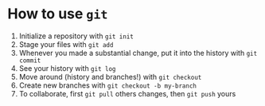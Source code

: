 # How to use `git`
1. Initialize a repository with `git init`
2. Stage your files with `git add`
3. Whenever you made a substantial change, put it into the history with `git commit`
4. See your history with `git log`
5. Move around (history and branches!) with `git checkout`
6. Create new branches with `git checkout -b my-branch`
7. To collaborate, first `git pull` others changes, then `git push` yours